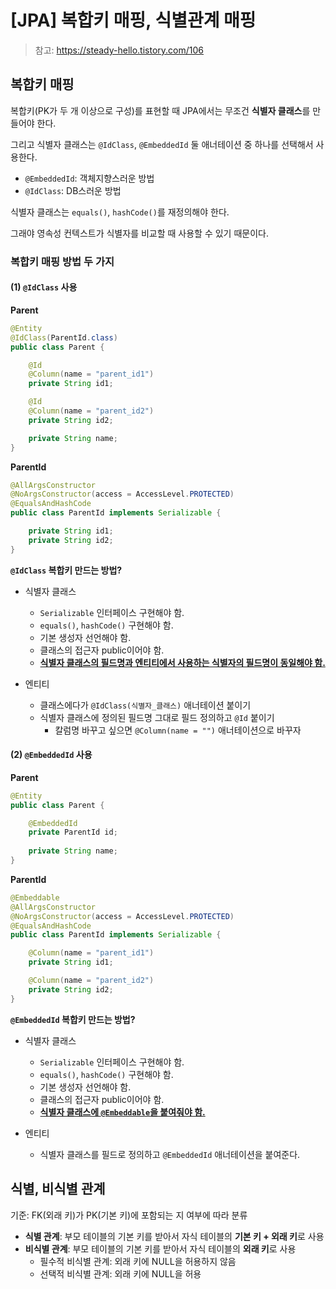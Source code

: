 # [JPA] 복합키 매핑, 식별관계 매핑



> 참고: https://steady-hello.tistory.com/106



## 복합키 매핑

복합키(PK가 두 개 이상으로 구성)를 표현할 때 JPA에서는 무조건 **식별자 클래스**를 만들어야 한다.

그리고 식별자 클래스는 `@IdClass`, `@EmbeddedId` 둘 애너테이션 중 하나를 선택해서 사용한다.

- `@EmbeddedId`: 객체지향스러운 방법
- `@IdClass`: DB스러운 방법



식별자 클래스는 `equals()`, `hashCode()`를 재정의해야 한다.

그래야 영속성 컨텍스트가 식별자를 비교할 때 사용할 수 있기 때문이다.





### 복합키 매핑 방법 두 가지

#### (1) `@IdClass` 사용

**Parent**

```java
@Entity
@IdClass(ParentId.class)
public class Parent {

    @Id
    @Column(name = "parent_id1")
    private String id1;

    @Id
    @Column(name = "parent_id2")
    private String id2;

    private String name;
}
```





**ParentId**

```java
@AllArgsConstructor
@NoArgsConstructor(access = AccessLevel.PROTECTED)
@EqualsAndHashCode
public class ParentId implements Serializable {

    private String id1;
    private String id2;
}
```





**`@IdClass` 복합키 만드는 방법?**

- 식별자 클래스
  - `Serializable` 인터페이스 구현해야 함.
  - `equals()`, `hashCode()` 구현해야 함.
  - 기본 생성자 선언해야 함.
  - 클래스의 접근자 public이어야 함.
  - **<u>식별자 클래스의 필드명과 엔티티에서 사용하는 식별자의 필드명이 동일해야 함.</u>**

- 엔티티
  - 클래스에다가 `@IdClass(식별자_클래스)` 애너테이션 붙이기
  - 식별자 클래스에 정의된 필드명 그대로 필드 정의하고 `@Id` 붙이기
    - 칼럼명 바꾸고 싶으면 `@Column(name = "")` 애너테이션으로 바꾸자







#### (2) `@EmbeddedId` 사용

**Parent**

```java
@Entity
public class Parent {

    @EmbeddedId
    private ParentId id;    
    
    private String name;
}
```



**ParentId**

```java
@Embeddable
@AllArgsConstructor
@NoArgsConstructor(access = AccessLevel.PROTECTED)
@EqualsAndHashCode
public class ParentId implements Serializable {

    @Column(name = "parent_id1")
    private String id1;

    @Column(name = "parent_id2")
    private String id2;
}
```



**`@EmbeddedId` 복합키 만드는 방법?**

- 식별자 클래스
  - `Serializable` 인터페이스 구현해야 함.
  - `equals()`, `hashCode()` 구현해야 함.
  - 기본 생성자 선언해야 함.
  - 클래스의 접근자 public이어야 함.
  - <u>**식별자 클래스에 `@Embeddable`을 붙여줘야 함.**</u>

- 엔티티
  - 식별자 클래스를 필드로 정의하고 `@EmbeddedId` 애너테이션을 붙여준다.









## 식별, 비식별 관계

기준: FK(외래 키)가 PK(기본 키)에 포함되는 지 여부에 따라 분류

- **식별 관계**: 부모 테이블의 기본 키를 받아서 자식 테이블의 **기본 키 + 외래 키**로 사용
- **비식별 관계**: 부모 테이블의 기본 키를 받아서 자식 테이블의 **외래 키**로 사용
  - 필수적 비식별 관계: 외래 키에 NULL을 허용하지 않음
  - 선택적 비식별 관계: 외래 키에 NULL을 허용














